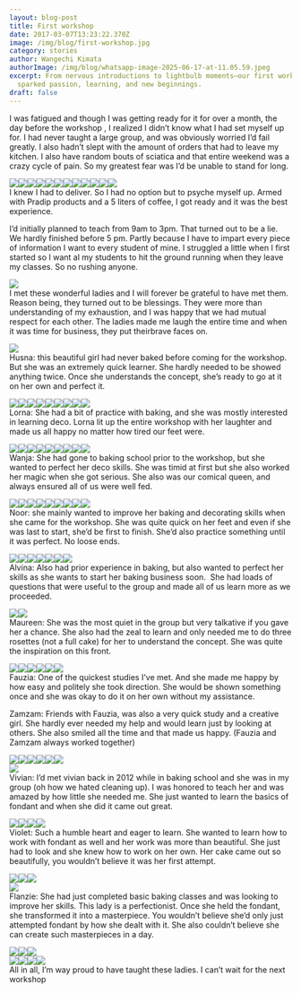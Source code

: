 ```yaml
---
layout: blog-post
title: First workshop
date: 2017-03-07T13:23:22.370Z
image: /img/blog/first-workshop.jpg
category: stories
author: Wangechi Kimata
authorImage: /img/blog/whatsapp-image-2025-06-17-at-11.05.59.jpeg
excerpt: From nervous introductions to lightbulb moments—our first workshop
  sparked passion, learning, and new beginnings.
draft: false
---
```

I was fatigued and though I was getting ready for it for over a month, the day before the workshop , I realized I didn’t know what I had set myself up for. I had never taught a large group, and was obviously worried I’d fail greatly. I also hadn’t slept with the amount of orders that had to leave my kitchen. I also have random bouts of sciatica and that entire weekend was a crazy cycle of pain. So my greatest fear was I’d be unable to stand for long. 

[![](https://pastrypleasures.wordpress.com/wp-content/uploads/2017/03/img_9862.jpg?w=750)](https://pastrypleasures.wordpress.com/wp-content/uploads/2017/03/img_9862.jpg)[![](https://pastrypleasures.wordpress.com/wp-content/uploads/2017/03/img_9888.jpg?w=750)](https://pastrypleasures.wordpress.com/wp-content/uploads/2017/03/img_9888.jpg)[![](https://pastrypleasures.wordpress.com/wp-content/uploads/2017/03/img_9890.jpg?w=750)](https://pastrypleasures.wordpress.com/wp-content/uploads/2017/03/img_9890.jpg)[![](https://pastrypleasures.wordpress.com/wp-content/uploads/2017/03/img_9886.jpg?w=750)](https://pastrypleasures.wordpress.com/wp-content/uploads/2017/03/img_9886.jpg)[![](https://pastrypleasures.wordpress.com/wp-content/uploads/2017/03/img_9887.jpg?w=750)](https://pastrypleasures.wordpress.com/wp-content/uploads/2017/03/img_9887.jpg)[![](https://pastrypleasures.wordpress.com/wp-content/uploads/2017/03/img_9869.jpg?w=750)](https://pastrypleasures.wordpress.com/wp-content/uploads/2017/03/img_9869.jpg)[![](https://pastrypleasures.wordpress.com/wp-content/uploads/2017/03/img_9912.jpg?w=750)](https://pastrypleasures.wordpress.com/wp-content/uploads/2017/03/img_9912.jpg)[![](https://pastrypleasures.wordpress.com/wp-content/uploads/2017/03/img_9925.jpg?w=750)](https://pastrypleasures.wordpress.com/wp-content/uploads/2017/03/img_9925.jpg)[![](https://pastrypleasures.wordpress.com/wp-content/uploads/2017/03/img_9924.jpg?w=750)](https://pastrypleasures.wordpress.com/wp-content/uploads/2017/03/img_9924.jpg)[![](https://pastrypleasures.wordpress.com/wp-content/uploads/2017/03/img_9946.jpg?w=750)](https://pastrypleasures.wordpress.com/wp-content/uploads/2017/03/img_9946.jpg)[![](https://pastrypleasures.wordpress.com/wp-content/uploads/2017/03/img_9971.jpg?w=750)](https://pastrypleasures.wordpress.com/wp-content/uploads/2017/03/img_9971.jpg)[![](https://pastrypleasures.wordpress.com/wp-content/uploads/2017/03/img_9970.jpg?w=750)](https://pastrypleasures.wordpress.com/wp-content/uploads/2017/03/img_9970.jpg)\
I knew I had to deliver. So I had no option but to psyche myself up. Armed with Pradip products and a 5 liters of coffee, I got ready and it was the best experience.  

I’d initially planned to teach from 9am to 3pm. That turned out to be a lie. We hardly finished before 5 pm. Partly because I have to impart every piece of information I want to every student of mine. I struggled a little when I first started so I want al my students to hit the ground running when they leave my classes. So no rushing anyone. 

[![](https://pastrypleasures.wordpress.com/wp-content/uploads/2017/03/img_9923.jpg?w=750)](https://pastrypleasures.wordpress.com/wp-content/uploads/2017/03/img_9923.jpg)\
I met these wonderful ladies and I will forever be grateful to have met them. Reason being, they turned out to be blessings. They were more than understanding of my exhaustion, and I was happy that we had mutual respect for each other. The ladies made me laugh the entire time and when it was time for business, they put theirbrave faces on. 

[![](https://pastrypleasures.wordpress.com/wp-content/uploads/2017/03/img_9865.jpg?w=750)](https://pastrypleasures.wordpress.com/wp-content/uploads/2017/03/img_9865.jpg)\
Husna: this beautiful girl had never baked before coming for the workshop. But she was an extremely quick learner. She hardly needed to be showed anything twice. Once she understands the concept, she’s ready to go at it on her own and perfect it. 

[![](https://pastrypleasures.wordpress.com/wp-content/uploads/2017/03/img_9902.jpg?w=750)](https://pastrypleasures.wordpress.com/wp-content/uploads/2017/03/img_9902.jpg)[![](https://pastrypleasures.wordpress.com/wp-content/uploads/2017/03/img_2091.jpg?w=750)](https://pastrypleasures.wordpress.com/wp-content/uploads/2017/03/img_2091.jpg)[![](https://pastrypleasures.wordpress.com/wp-content/uploads/2017/03/img_2092.jpg?w=750)](https://pastrypleasures.wordpress.com/wp-content/uploads/2017/03/img_2092.jpg)[![](https://pastrypleasures.wordpress.com/wp-content/uploads/2017/03/img_9919.jpg?w=750)](https://pastrypleasures.wordpress.com/wp-content/uploads/2017/03/img_9919.jpg)[![](https://pastrypleasures.wordpress.com/wp-content/uploads/2017/03/img_9969.jpg?w=750)](https://pastrypleasures.wordpress.com/wp-content/uploads/2017/03/img_9969.jpg)[![](https://pastrypleasures.wordpress.com/wp-content/uploads/2017/03/img_0009.jpg?w=750)](https://pastrypleasures.wordpress.com/wp-content/uploads/2017/03/img_0009.jpg)[![](https://pastrypleasures.wordpress.com/wp-content/uploads/2017/03/img_0010.jpg?w=750)](https://pastrypleasures.wordpress.com/wp-content/uploads/2017/03/img_0010.jpg)[![](https://pastrypleasures.wordpress.com/wp-content/uploads/2017/03/img_0007.jpg?w=750)](https://pastrypleasures.wordpress.com/wp-content/uploads/2017/03/img_0007.jpg)[![](https://pastrypleasures.wordpress.com/wp-content/uploads/2017/03/img_0011.jpg?w=750)](https://pastrypleasures.wordpress.com/wp-content/uploads/2017/03/img_0011.jpg)\
Lorna: She had a bit of practice with baking, and she was mostly interested in learning deco. Lorna lit up the entire workshop with her laughter and made us all happy no matter how tired our feet were. 

[![](https://pastrypleasures.wordpress.com/wp-content/uploads/2017/03/img_9896.jpg?w=750)](https://pastrypleasures.wordpress.com/wp-content/uploads/2017/03/img_9896.jpg)[![](https://pastrypleasures.wordpress.com/wp-content/uploads/2017/03/img_9874.jpg?w=750)](https://pastrypleasures.wordpress.com/wp-content/uploads/2017/03/img_9874.jpg)[![](https://pastrypleasures.wordpress.com/wp-content/uploads/2017/03/img_9936.jpg?w=750)](https://pastrypleasures.wordpress.com/wp-content/uploads/2017/03/img_9936.jpg)[![](https://pastrypleasures.wordpress.com/wp-content/uploads/2017/03/img_9937.jpg?w=750)](https://pastrypleasures.wordpress.com/wp-content/uploads/2017/03/img_9937.jpg)[![](https://pastrypleasures.wordpress.com/wp-content/uploads/2017/03/img_9968.jpg?w=750)](https://pastrypleasures.wordpress.com/wp-content/uploads/2017/03/img_9968.jpg)[![](https://pastrypleasures.wordpress.com/wp-content/uploads/2017/03/img_0037.jpg?w=750)](https://pastrypleasures.wordpress.com/wp-content/uploads/2017/03/img_0037.jpg)[![](https://pastrypleasures.wordpress.com/wp-content/uploads/2017/03/img_0041.jpg?w=750)](https://pastrypleasures.wordpress.com/wp-content/uploads/2017/03/img_0041.jpg)[![](https://pastrypleasures.wordpress.com/wp-content/uploads/2017/03/img_0042.jpg?w=750)](https://pastrypleasures.wordpress.com/wp-content/uploads/2017/03/img_0042.jpg)[![](https://pastrypleasures.wordpress.com/wp-content/uploads/2017/03/img_0040.jpg?w=750)](https://pastrypleasures.wordpress.com/wp-content/uploads/2017/03/img_0040.jpg)\
Wanja: She had gone to baking school prior to the workshop, but she wanted to perfect her deco skills. She was timid at first but she also worked her magic when she got serious. She also was our comical queen, and always ensured all of us were well fed.

[![](https://pastrypleasures.wordpress.com/wp-content/uploads/2017/03/img_9899.jpg?w=750)](https://pastrypleasures.wordpress.com/wp-content/uploads/2017/03/img_9899.jpg)[![](https://pastrypleasures.wordpress.com/wp-content/uploads/2017/03/img_9879.jpg?w=750)](https://pastrypleasures.wordpress.com/wp-content/uploads/2017/03/img_9879.jpg)[![](https://pastrypleasures.wordpress.com/wp-content/uploads/2017/03/img_9900.jpg?w=750)](https://pastrypleasures.wordpress.com/wp-content/uploads/2017/03/img_9900.jpg)[![](https://pastrypleasures.wordpress.com/wp-content/uploads/2017/03/img_2074.jpg?w=750)](https://pastrypleasures.wordpress.com/wp-content/uploads/2017/03/img_2074.jpg)[![](https://pastrypleasures.wordpress.com/wp-content/uploads/2017/03/img_9916.jpg?w=750)](https://pastrypleasures.wordpress.com/wp-content/uploads/2017/03/img_9916.jpg)[![](https://pastrypleasures.wordpress.com/wp-content/uploads/2017/03/img_9960.jpg?w=750)](https://pastrypleasures.wordpress.com/wp-content/uploads/2017/03/img_9960.jpg)[![](https://pastrypleasures.wordpress.com/wp-content/uploads/2017/03/img_9959.jpg?w=750)](https://pastrypleasures.wordpress.com/wp-content/uploads/2017/03/img_9959.jpg)[![](https://pastrypleasures.wordpress.com/wp-content/uploads/2017/03/img_0031.jpg?w=750)](https://pastrypleasures.wordpress.com/wp-content/uploads/2017/03/img_0031.jpg)[![](https://pastrypleasures.wordpress.com/wp-content/uploads/2017/03/img_0028.jpg?w=750)](https://pastrypleasures.wordpress.com/wp-content/uploads/2017/03/img_0028.jpg)\
Noor: she mainly wanted to improve her baking and decorating skills when she came for the workshop. She was quite quick on her feet and even if she was last to start, she’d be first to finish. She’d also practice something until it was perfect. No loose ends. 

[![](https://pastrypleasures.wordpress.com/wp-content/uploads/2017/03/img_9908.jpg?w=750)](https://pastrypleasures.wordpress.com/wp-content/uploads/2017/03/img_9908.jpg)[![](https://pastrypleasures.wordpress.com/wp-content/uploads/2017/03/img_9907.jpg?w=750)](https://pastrypleasures.wordpress.com/wp-content/uploads/2017/03/img_9907.jpg)[![](https://pastrypleasures.wordpress.com/wp-content/uploads/2017/03/img_9962.jpg?w=750)](https://pastrypleasures.wordpress.com/wp-content/uploads/2017/03/img_9962.jpg)[![](https://pastrypleasures.wordpress.com/wp-content/uploads/2017/03/img_9933.jpg?w=750)](https://pastrypleasures.wordpress.com/wp-content/uploads/2017/03/img_9933.jpg)[![](https://pastrypleasures.wordpress.com/wp-content/uploads/2017/03/img_9993.jpg?w=750)](https://pastrypleasures.wordpress.com/wp-content/uploads/2017/03/img_9993.jpg)[![](https://pastrypleasures.wordpress.com/wp-content/uploads/2017/03/img_9992.jpg?w=750)](https://pastrypleasures.wordpress.com/wp-content/uploads/2017/03/img_9992.jpg)[![](https://pastrypleasures.wordpress.com/wp-content/uploads/2017/03/img_9991.jpg?w=750)](https://pastrypleasures.wordpress.com/wp-content/uploads/2017/03/img_9991.jpg)\
Alvina: Also had prior experience in baking, but also wanted to perfect her skills as she wants to start her baking business soon.  She had loads of questions that were useful to the group and made all of us learn more as we proceeded. 

[![](https://pastrypleasures.wordpress.com/wp-content/uploads/2017/03/img_9895.jpg?w=750)](https://pastrypleasures.wordpress.com/wp-content/uploads/2017/03/img_9895.jpg)[![](https://pastrypleasures.wordpress.com/wp-content/uploads/2017/03/img_9989.jpg?w=750)](https://pastrypleasures.wordpress.com/wp-content/uploads/2017/03/img_9989.jpg)\
Maureen: She was the most quiet in the group but very talkative if you gave her a chance. She also had the zeal to learn and only needed me to do three rosettes (not a full cake) for her to understand the concept. She was quite the inspiration on this front. 

[![](https://pastrypleasures.wordpress.com/wp-content/uploads/2017/03/img_9906.jpg?w=750)](https://pastrypleasures.wordpress.com/wp-content/uploads/2017/03/img_9906.jpg)[![](https://pastrypleasures.wordpress.com/wp-content/uploads/2017/03/img_9905.jpg?w=750)](https://pastrypleasures.wordpress.com/wp-content/uploads/2017/03/img_9905.jpg)[![](https://pastrypleasures.wordpress.com/wp-content/uploads/2017/03/img_9872.jpg?w=750)](https://pastrypleasures.wordpress.com/wp-content/uploads/2017/03/img_9872.jpg)[![](https://pastrypleasures.wordpress.com/wp-content/uploads/2017/03/img_0002.jpg?w=750)](https://pastrypleasures.wordpress.com/wp-content/uploads/2017/03/img_0002.jpg)[![](https://pastrypleasures.wordpress.com/wp-content/uploads/2017/03/img_0004.jpg?w=750)](https://pastrypleasures.wordpress.com/wp-content/uploads/2017/03/img_0004.jpg)[![](https://pastrypleasures.wordpress.com/wp-content/uploads/2017/03/img_0005.jpg?w=750)](https://pastrypleasures.wordpress.com/wp-content/uploads/2017/03/img_0005.jpg)\
Fauzia: One of the quickest studies I’ve met. And she made me happy by how easy and politely she took direction. She would be shown something once and she was okay to do it on her own without my assistance. 

Zamzam: Friends with Fauzia, was also a very quick study and a creative girl. She hardly ever needed my help and would learn just by looking at others. She also smiled all the time and that made us happy. (Fauzia and Zamzam always worked together)

[![](https://pastrypleasures.wordpress.com/wp-content/uploads/2017/03/img_0016.jpg?w=750)](https://pastrypleasures.wordpress.com/wp-content/uploads/2017/03/img_0016.jpg)[![](https://pastrypleasures.wordpress.com/wp-content/uploads/2017/03/img_0015.jpg?w=750)](https://pastrypleasures.wordpress.com/wp-content/uploads/2017/03/img_0015.jpg)[![](https://pastrypleasures.wordpress.com/wp-content/uploads/2017/03/img_1963.jpg?w=750)](https://pastrypleasures.wordpress.com/wp-content/uploads/2017/03/img_1963.jpg)[![](https://pastrypleasures.wordpress.com/wp-content/uploads/2017/03/img_1964.jpg?w=750)](https://pastrypleasures.wordpress.com/wp-content/uploads/2017/03/img_1964.jpg)[![](https://pastrypleasures.wordpress.com/wp-content/uploads/2017/03/img_2073.jpg?w=750)](https://pastrypleasures.wordpress.com/wp-content/uploads/2017/03/img_2073.jpg)[![](https://pastrypleasures.wordpress.com/wp-content/uploads/2017/03/img_0017.jpg?w=750)](https://pastrypleasures.wordpress.com/wp-content/uploads/2017/03/img_0017.jpg)\
[![](https://pastrypleasures.wordpress.com/wp-content/uploads/2017/03/img_9911.jpg?w=750)](https://pastrypleasures.wordpress.com/wp-content/uploads/2017/03/img_9911.jpg)\
Vivian: I’d met vivian back in 2012 while in baking school and she was in my group (oh how we hated cleaning up). I was honored to teach her and was amazed by how little she needed me. She just wanted to learn the basics of fondant and when she did it came out great. 

[![](https://pastrypleasures.wordpress.com/wp-content/uploads/2017/03/img_0034.jpg?w=750)](https://pastrypleasures.wordpress.com/wp-content/uploads/2017/03/img_0034.jpg)[![](https://pastrypleasures.wordpress.com/wp-content/uploads/2017/03/img_0036.jpg?w=750)](https://pastrypleasures.wordpress.com/wp-content/uploads/2017/03/img_0036.jpg)[![](https://pastrypleasures.wordpress.com/wp-content/uploads/2017/03/img_9950.jpg?w=750)](https://pastrypleasures.wordpress.com/wp-content/uploads/2017/03/img_9950.jpg)[![](https://pastrypleasures.wordpress.com/wp-content/uploads/2017/03/img_0033.jpg?w=750)](https://pastrypleasures.wordpress.com/wp-content/uploads/2017/03/img_0033.jpg)\
Violet: Such a humble heart and eager to learn. She wanted to learn how to work with fondant as well and her work was more than beautiful. She just had to look and she knew how to work on her own. Her cake came out so beautifully, you wouldn’t believe it was her first attempt. 

[![](https://pastrypleasures.wordpress.com/wp-content/uploads/2017/03/img_0001.jpg?w=750)](https://pastrypleasures.wordpress.com/wp-content/uploads/2017/03/img_0001.jpg)[![](https://pastrypleasures.wordpress.com/wp-content/uploads/2017/03/img_9999.jpg?w=750)](https://pastrypleasures.wordpress.com/wp-content/uploads/2017/03/img_9999.jpg)[![](https://pastrypleasures.wordpress.com/wp-content/uploads/2017/03/img_9994.jpg?w=750)](https://pastrypleasures.wordpress.com/wp-content/uploads/2017/03/img_9994.jpg)\
[![](https://pastrypleasures.wordpress.com/wp-content/uploads/2017/03/img_9955.jpg?w=750)](https://pastrypleasures.wordpress.com/wp-content/uploads/2017/03/img_9955.jpg)\
Flanzie: She had just completed basic baking classes and was looking to improve her skills. This lady is a perfectionist. Once she held the fondant, she transformed it into a masterpiece. You wouldn’t believe she’d only just attempted fondant by how she dealt with it. She also couldn’t believe she can create such masterpieces in a day. 

[![](https://pastrypleasures.wordpress.com/wp-content/uploads/2017/03/img_0021.jpg?w=750)](https://pastrypleasures.wordpress.com/wp-content/uploads/2017/03/img_0021.jpg)[![](https://pastrypleasures.wordpress.com/wp-content/uploads/2017/03/img_0022.jpg?w=750)](https://pastrypleasures.wordpress.com/wp-content/uploads/2017/03/img_0022.jpg)[![](https://pastrypleasures.wordpress.com/wp-content/uploads/2017/03/img_0020.jpg?w=750)](https://pastrypleasures.wordpress.com/wp-content/uploads/2017/03/img_0020.jpg)\
[![](https://pastrypleasures.wordpress.com/wp-content/uploads/2017/03/img_9966.jpg?w=750)](https://pastrypleasures.wordpress.com/wp-content/uploads/2017/03/img_9966.jpg)[![](https://pastrypleasures.wordpress.com/wp-content/uploads/2017/03/img_9945.jpg?w=750)](https://pastrypleasures.wordpress.com/wp-content/uploads/2017/03/img_9945.jpg)[![](https://pastrypleasures.wordpress.com/wp-content/uploads/2017/03/img_0012.jpg?w=750)](https://pastrypleasures.wordpress.com/wp-content/uploads/2017/03/img_0012.jpg)[![](https://pastrypleasures.wordpress.com/wp-content/uploads/2017/03/img_9985.jpg?w=750)](https://pastrypleasures.wordpress.com/wp-content/uploads/2017/03/img_9985.jpg)\
All in all, I’m way proud to have taught these ladies. I can’t wait for the next workshop